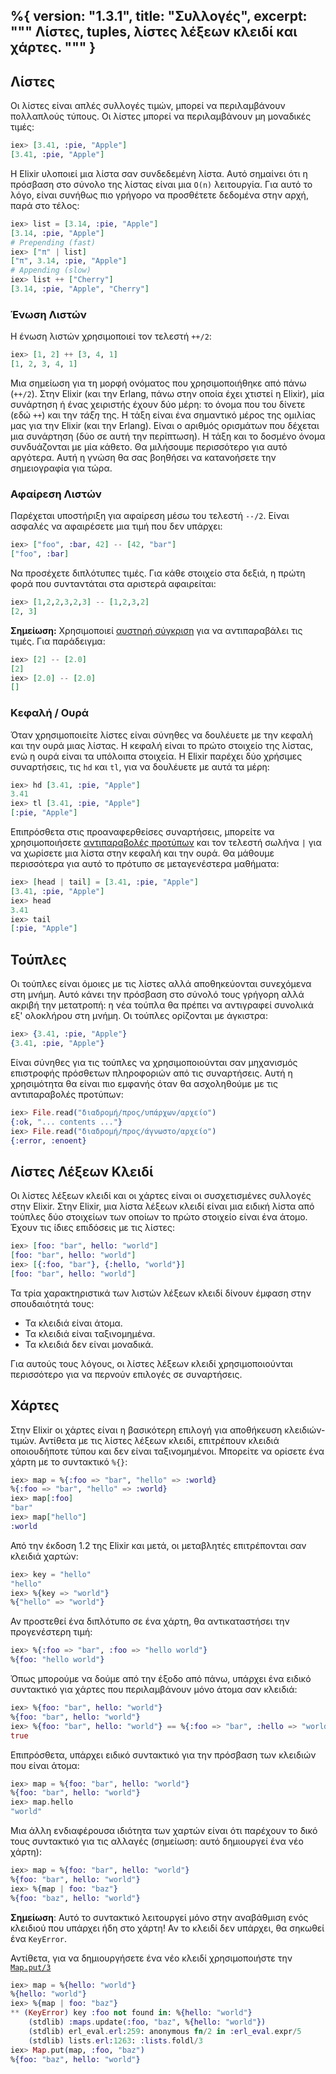 %{
  version: "1.3.1",
  title: "Συλλογές",
  excerpt: """
  Λίστες, tuples, λίστες λέξεων κλειδί και χάρτες.
  """
}
---

## Λίστες

Οι λίστες είναι απλές συλλογές τιμών, μπορεί να περιλαμβάνουν πολλαπλούς τύπους.
Οι λίστες μπορεί να περιλαμβάνουν μη μοναδικές τιμές:

```elixir
iex> [3.41, :pie, "Apple"]
[3.41, :pie, "Apple"]
```

Η Elixir υλοποιεί μια λίστα σαν συνδεδεμένη λίστα.
Αυτό σημαίνει ότι η πρόσβαση στο σύνολο της λίστας είναι μια `O(n)` λειτουργία.
Για αυτό το λόγο, είναι συνήθως πιο γρήγορο να προσθέτετε δεδομένα στην αρχή, παρά στο τέλος:

```elixir
iex> list = [3.14, :pie, "Apple"]
[3.14, :pie, "Apple"]
# Prepending (fast)
iex> ["π" | list]
["π", 3.14, :pie, "Apple"]
# Appending (slow)
iex> list ++ ["Cherry"]
[3.14, :pie, "Apple", "Cherry"]
```

### Ένωση Λιστών

Η ένωση λιστών χρησιμοποιεί τον τελεστή `++/2`:

```elixir
iex> [1, 2] ++ [3, 4, 1]
[1, 2, 3, 4, 1]
```

Μια σημείωση για τη μορφή ονόματος που χρησιμοποιήθηκε από πάνω (`++/2`).
Στην Elixir (και την Erlang, πάνω στην οποία έχει χτιστεί η Elixir), μία συνάρτηση ή ένας χειριστής έχουν δύο μέρη: το όνομα που του δίνετε (εδώ `++`) και την _τάξη_ της.
Η τάξη είναι ένα σημαντικό μέρος της ομιλίας μας για την Elixir (και την Erlang).
Είναι ο αριθμός ορισμάτων που δέχεται μια συνάρτηση (δύο σε αυτή την περίπτωση).
Η τάξη και το δοσμένο όνομα συνδυάζονται με μία κάθετο. Θα μιλήσουμε περισσότερο για αυτό αργότερα.
Αυτή η γνώση θα σας βοηθήσει να κατανοήσετε την σημειογραφία για τώρα.

### Αφαίρεση Λιστών

Παρέχεται υποστήριξη για αφαίρεση μέσω του τελεστή `--/2`.
Είναι ασφαλές να αφαιρέσετε μια τιμή που δεν υπάρχει:

```elixir
iex> ["foo", :bar, 42] -- [42, "bar"]
["foo", :bar]
```

Να προσέχετε διπλότυπες τιμές.
Για κάθε στοιχείο στα δεξιά, η πρώτη φορά που συνταντάται στα αριστερά αφαιρείται:

```elixir
iex> [1,2,2,3,2,3] -- [1,2,3,2]
[2, 3]
```

**Σημείωση:** Χρησιμοποιεί [αυστηρή σύγκριση](basics.md#σύγκριση) για να αντιπαραβάλει τις τιμές.
Για παράδειγμα:

```elixir
iex> [2] -- [2.0]
[2]
iex> [2.0] -- [2.0]
[]
```

### Κεφαλή / Ουρά

Όταν χρησιμοποιείτε λίστες είναι σύνηθες να δουλέυετε με την κεφαλή και την ουρά μιας λίστας.
Η κεφαλή είναι το πρώτο στοιχείο της λίστας, ενώ η ουρά είναι τα υπόλοιπα στοιχεία.
Η Elixir παρέχει δύο χρήσιμες συναρτήσεις, τις `hd` και `tl`, για να δουλέυετε με αυτά τα μέρη:

```elixir
iex> hd [3.41, :pie, "Apple"]
3.41
iex> tl [3.41, :pie, "Apple"]
[:pie, "Apple"]
```

Επιπρόσθετα στις προαναφερθείσες συναρτήσεις, μπορείτε να χρησιμοποιήσετε [αντιπαραβολές προτύπων](/el/lessons/basics/pattern_matching) και τον τελεστή σωλήνα `|` για να χωρίσετε μια λίστα στην κεφαλή και την ουρά.
Θα μάθουμε περισσότερα για αυτό το πρότυπο σε μεταγενέστερα μαθήματα:

```elixir
iex> [head | tail] = [3.41, :pie, "Apple"]
[3.41, :pie, "Apple"]
iex> head
3.41
iex> tail
[:pie, "Apple"]
```

## Τούπλες

Οι τούπλες είναι όμοιες με τις λίστες αλλά αποθηκεύονται συνεχόμενα στη μνήμη.
Αυτό κάνει την πρόσβαση στο σύνολό τους γρήγορη αλλά ακριβή την μετατροπή: η νέα τούπλα θα πρέπει να αντιγραφεί συνολικά εξ' ολοκλήρου στη μνήμη.
Οι τούπλες ορίζονται με άγκιστρα:

```elixir
iex> {3.41, :pie, "Apple"}
{3.41, :pie, "Apple"}
```

Είναι σύνηθες για τις τούπλες να χρησιμοποιούνται σαν μηχανισμός επιστροφής πρόσθετων πληροφοριών από τις συναρτήσεις.
Αυτή η χρησιμότητα θα είναι πιο εμφανής όταν θα ασχοληθούμε με τις αντιπαραβολές προτύπων:

```elixir
iex> File.read("διαδρομή/προς/υπάρχων/αρχείο")
{:ok, "... contents ..."}
iex> File.read("διαδρομή/προς/άγνωστο/αρχείο")
{:error, :enoent}
```

## Λίστες Λέξεων Κλειδί

Οι λίστες λέξεων κλειδί και οι χάρτες είναι οι συσχετισμένες συλλογές στην Elixir.
Στην Elixir, μια λίστα λέξεων κλειδί είναι μια ειδική λίστα από τούπλες δύο στοιχείων των οποίων το πρώτο στοιχείο είναι ένα άτομο.
Έχουν τις ίδιες επιδόσεις με τις λίστες:

```elixir
iex> [foo: "bar", hello: "world"]
[foo: "bar", hello: "world"]
iex> [{:foo, "bar"}, {:hello, "world"}]
[foo: "bar", hello: "world"]
```

Τα τρία χαρακτηριστικά των λιστών λέξεων κλειδί δίνουν έμφαση στην σπουδαιότητά τους:

+ Τα κλειδιά είναι άτομα.
+ Τα κλειδιά είναι ταξινομημένα.
+ Τα κλειδιά δεν είναι μοναδικά.

Για αυτούς τους λόγους, οι λίστες λέξεων κλειδί χρησιμοποιούνται περισσότερο για να περνούν επιλογές σε συναρτήσεις.

## Χάρτες

Στην Elixir οι χάρτες είναι η βασικότερη επιλογή για αποθήκευση κλειδιών-τιμών.
Αντίθετα με τις λίστες λέξεων κλειδί, επιτρέπουν κλειδιά οποιουδήποτε τύπου και δεν είναι ταξινομημένοι.
Μπορείτε να ορίσετε ένα χάρτη με το συντακτικό `%{}`:

```elixir
iex> map = %{:foo => "bar", "hello" => :world}
%{:foo => "bar", "hello" => :world}
iex> map[:foo]
"bar"
iex> map["hello"]
:world
```

Από την έκδοση 1.2 της Elixir και μετά, οι μεταβλητές επιτρέπονται σαν κλειδιά χαρτών:

```elixir
iex> key = "hello"
"hello"
iex> %{key => "world"}
%{"hello" => "world"}
```

Αν προστεθεί ένα διπλότυπο σε ένα χάρτη, θα αντικαταστήσει την προγενέστερη τιμή:

```elixir
iex> %{:foo => "bar", :foo => "hello world"}
%{foo: "hello world"}
```

Όπως μπορούμε να δούμε από την έξοδο από πάνω, υπάρχει ένα ειδικό συντακτικό για χάρτες που περιλαμβάνουν μόνο άτομα σαν κλειδιά:

```elixir
iex> %{foo: "bar", hello: "world"}
%{foo: "bar", hello: "world"}
iex> %{foo: "bar", hello: "world"} == %{:foo => "bar", :hello => "world"}
true
```

Επιπρόσθετα, υπάρχει ειδικό συντακτικό για την πρόσβαση των κλειδιών που είναι άτομα:

```elixir
iex> map = %{foo: "bar", hello: "world"}
%{foo: "bar", hello: "world"}
iex> map.hello
"world"
```

Μια άλλη ενδιαφέρουσα ιδιότητα των χαρτών είναι ότι παρέχουν το δικό τους συντακτικό για τις αλλαγές (σημείωση: αυτό δημιουργεί ένα νέο χάρτη):

```elixir
iex> map = %{foo: "bar", hello: "world"}
%{foo: "bar", hello: "world"}
iex> %{map | foo: "baz"}
%{foo: "baz", hello: "world"}
```

**Σημείωση**: Αυτό το συντακτικό λειτουργεί μόνο στην αναβάθμιση ενός κλειδιού που υπάρχει ήδη στο χάρτη! Αν το κλειδί δεν υπάρχει, θα σηκωθεί ένα `KeyError`.

Αντίθετα, για να δημιουργήσετε ένα νέο κλειδί χρησιμοποιήστε την [`Map.put/3`](https://hexdocs.pm/elixir/Map.html#put/3)

```elixir
iex> map = %{hello: "world"}
%{hello: "world"}
iex> %{map | foo: "baz"}
** (KeyError) key :foo not found in: %{hello: "world"}
    (stdlib) :maps.update(:foo, "baz", %{hello: "world"})
    (stdlib) erl_eval.erl:259: anonymous fn/2 in :erl_eval.expr/5
    (stdlib) lists.erl:1263: :lists.foldl/3
iex> Map.put(map, :foo, "baz")
%{foo: "baz", hello: "world"}
```
